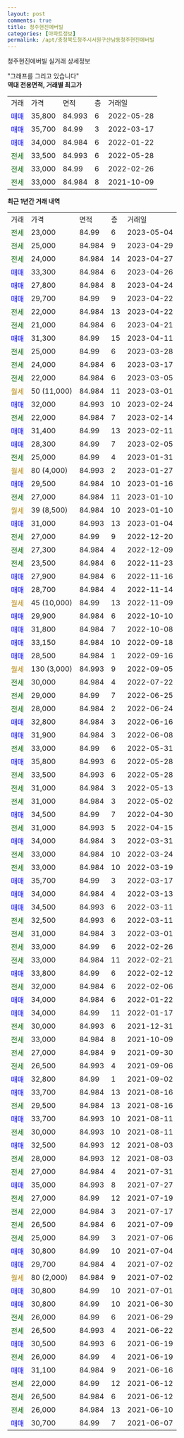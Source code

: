 ```yaml
---
layout: post
comments: true
title: 청주현진에버빌
categories: [아파트정보]
permalink: /apt/충청북도청주시서원구산남동청주현진에버빌
---
```


청주현진에버빌 실거래 상세정보

<script type="text/javascript">
  google.charts.load('current', {'packages':['line', 'corechart']});
  google.charts.setOnLoadCallback(drawChart);

  function drawChart() {
    var data = new google.visualization.DataTable();
    data.addColumn('date', '거래일');
    data.addColumn('number', "매매");
    data.addColumn('number', "전세");
    data.addColumn('number', "전매");

    data.addRows([[new Date(Date.parse("2023-05-04")), null, 23000, null], [new Date(Date.parse("2023-04-29")), null, 25000, null], [new Date(Date.parse("2023-04-27")), null, 24000, null], [new Date(Date.parse("2023-04-26")), 33300, null, null], [new Date(Date.parse("2023-04-24")), 27800, null, null], [new Date(Date.parse("2023-04-22")), 29700, null, null], [new Date(Date.parse("2023-04-22")), null, 22000, null], [new Date(Date.parse("2023-04-21")), null, 21000, null], [new Date(Date.parse("2023-04-11")), 31300, null, null], [new Date(Date.parse("2023-03-28")), null, 25000, null], [new Date(Date.parse("2023-03-17")), null, 24000, null], [new Date(Date.parse("2023-03-05")), null, 22000, null], [new Date(Date.parse("2023-03-01")), null, null, null], [new Date(Date.parse("2023-02-24")), 32000, null, null], [new Date(Date.parse("2023-02-14")), null, 22000, null], [new Date(Date.parse("2023-02-11")), 31400, null, null], [new Date(Date.parse("2023-02-05")), 28300, null, null], [new Date(Date.parse("2023-01-31")), null, 25000, null], [new Date(Date.parse("2023-01-27")), null, null, null], [new Date(Date.parse("2023-01-16")), 29500, null, null], [new Date(Date.parse("2023-01-10")), null, 27000, null], [new Date(Date.parse("2023-01-10")), null, null, null], [new Date(Date.parse("2023-01-04")), 31000, null, null], [new Date(Date.parse("2022-12-20")), null, 27000, null], [new Date(Date.parse("2022-12-09")), null, 27300, null], [new Date(Date.parse("2022-11-23")), null, 23500, null], [new Date(Date.parse("2022-11-16")), 27900, null, null], [new Date(Date.parse("2022-11-14")), 28700, null, null], [new Date(Date.parse("2022-11-09")), null, null, null], [new Date(Date.parse("2022-10-10")), 29900, null, null], [new Date(Date.parse("2022-10-08")), 31800, null, null], [new Date(Date.parse("2022-09-18")), 33150, null, null], [new Date(Date.parse("2022-09-16")), 28500, null, null], [new Date(Date.parse("2022-09-05")), null, null, null], [new Date(Date.parse("2022-07-22")), null, 30000, null], [new Date(Date.parse("2022-06-25")), null, 29000, null], [new Date(Date.parse("2022-06-24")), null, 28000, null], [new Date(Date.parse("2022-06-16")), 32800, null, null], [new Date(Date.parse("2022-06-08")), 31900, null, null], [new Date(Date.parse("2022-05-31")), null, 33000, null], [new Date(Date.parse("2022-05-28")), 35800, null, null], [new Date(Date.parse("2022-05-28")), null, 33500, null], [new Date(Date.parse("2022-05-13")), null, 31000, null], [new Date(Date.parse("2022-05-02")), null, 31000, null], [new Date(Date.parse("2022-04-30")), 34500, null, null], [new Date(Date.parse("2022-04-15")), null, 31000, null], [new Date(Date.parse("2022-03-31")), 34000, null, null], [new Date(Date.parse("2022-03-24")), null, 33000, null], [new Date(Date.parse("2022-03-19")), null, 33000, null], [new Date(Date.parse("2022-03-17")), 35700, null, null], [new Date(Date.parse("2022-03-13")), 34000, null, null], [new Date(Date.parse("2022-03-11")), 34500, null, null], [new Date(Date.parse("2022-03-11")), null, 32500, null], [new Date(Date.parse("2022-03-01")), null, 31000, null], [new Date(Date.parse("2022-02-26")), null, 33000, null], [new Date(Date.parse("2022-02-21")), null, 33000, null], [new Date(Date.parse("2022-02-12")), 33800, null, null], [new Date(Date.parse("2022-02-06")), null, 32000, null], [new Date(Date.parse("2022-01-22")), 34000, null, null], [new Date(Date.parse("2022-01-17")), 34000, null, null], [new Date(Date.parse("2021-12-31")), null, 30000, null], [new Date(Date.parse("2021-10-09")), null, 33000, null], [new Date(Date.parse("2021-09-30")), null, 27000, null], [new Date(Date.parse("2021-09-06")), null, 26500, null], [new Date(Date.parse("2021-09-02")), 32800, null, null], [new Date(Date.parse("2021-08-16")), 33700, null, null], [new Date(Date.parse("2021-08-16")), null, 29500, null], [new Date(Date.parse("2021-08-11")), 33700, null, null], [new Date(Date.parse("2021-08-11")), null, 30000, null], [new Date(Date.parse("2021-08-03")), 32500, null, null], [new Date(Date.parse("2021-08-03")), null, 28000, null], [new Date(Date.parse("2021-07-31")), null, 27000, null], [new Date(Date.parse("2021-07-27")), 35000, null, null], [new Date(Date.parse("2021-07-19")), null, 27000, null], [new Date(Date.parse("2021-07-17")), null, 22000, null], [new Date(Date.parse("2021-07-09")), null, 26500, null], [new Date(Date.parse("2021-07-06")), null, 25000, null], [new Date(Date.parse("2021-07-04")), 30800, null, null], [new Date(Date.parse("2021-07-02")), 29700, null, null], [new Date(Date.parse("2021-07-02")), null, null, null], [new Date(Date.parse("2021-07-01")), 30800, null, null], [new Date(Date.parse("2021-06-30")), 30800, null, null], [new Date(Date.parse("2021-06-29")), null, 26000, null], [new Date(Date.parse("2021-06-22")), null, 26500, null], [new Date(Date.parse("2021-06-19")), 30500, null, null], [new Date(Date.parse("2021-06-19")), null, 26000, null], [new Date(Date.parse("2021-06-16")), 31100, null, null], [new Date(Date.parse("2021-06-12")), null, 22000, null], [new Date(Date.parse("2021-06-12")), null, 26500, null], [new Date(Date.parse("2021-06-10")), null, 26000, null], [new Date(Date.parse("2021-06-07")), 30700, null, null]]);

    var options = {
      hAxis: {
        format: 'yyyy/MM/dd'
      },    
      lineWidth: 0,
      pointsVisible: true,    
      title: '최근 1년간 유형별 실거래가 분포',
      legend: { position: 'bottom' }
    };

    var formatter = new google.visualization.NumberFormat({pattern:'###,###'} );
    formatter.format(data, 1);
    formatter.format(data, 2);
    
    setTimeout(function() {
        var chart = new google.visualization.LineChart(document.getElementById('columnchart_material'));
        chart.draw(data, (options));
        document.getElementById('loading').style.display = 'none';
    }, 200);
  }
</script>


<div id="loading" style="z-index:20; display: block; margin-left: 0px">"그래프를 그리고 있습니다"</div>
<div id="columnchart_material" style="width: 95%; margin-left: 0px; display: block"></div>
<!-- contents start -->
<b>역대 전용면적, 거래별 최고가</b>
<table class="sortable">
    <tr>
      <td>거래</td>
      <td>가격</td>
      <td>면적</td>
      <td>층</td>
      <td>거래일</td>
    </tr>
        <tr>
          <td><a style="color: blue">매매</a></td>
          <td>35,800</td>
          <td>84.993</td>
          <td>6</td>
          <td>2022-05-28</td>
        </tr>            <tr>
          <td><a style="color: blue">매매</a></td>
          <td>35,700</td>
          <td>84.99</td>
          <td>3</td>
          <td>2022-03-17</td>
        </tr>            <tr>
          <td><a style="color: blue">매매</a></td>
          <td>34,000</td>
          <td>84.984</td>
          <td>6</td>
          <td>2022-01-22</td>
        </tr>        
        <tr>
              <td><a style="color: darkgreen">전세</a></td>
              <td>33,500</td>
              <td>84.993</td>
              <td>6</td>
              <td>2022-05-28</td>
            </tr>            <tr>
              <td><a style="color: darkgreen">전세</a></td>
              <td>33,000</td>
              <td>84.99</td>
              <td>6</td>
              <td>2022-02-26</td>
            </tr>            <tr>
              <td><a style="color: darkgreen">전세</a></td>
              <td>33,000</td>
              <td>84.984</td>
              <td>8</td>
              <td>2021-10-09</td>
            </tr>        
    
</table>

<b>최근 1년간 거래 내역</b>

<table class="sortable">
    <tr>
      <td>거래</td>
      <td>가격</td>
      <td>면적</td>
      <td>층</td>
      <td>거래일</td>
    </tr>
    <tr>
      <td><a style="color: darkgreen">전세</a></td>
      <td>23,000</td>
      <td>84.99</td>
      <td>6</td>
      <td>2023-05-04</td>
    </tr>          <tr>
      <td><a style="color: darkgreen">전세</a></td>
      <td>25,000</td>
      <td>84.984</td>
      <td>9</td>
      <td>2023-04-29</td>
    </tr>          <tr>
      <td><a style="color: darkgreen">전세</a></td>
      <td>24,000</td>
      <td>84.984</td>
      <td>14</td>
      <td>2023-04-27</td>
    </tr>          <tr>
      <td><a style="color: blue">매매</a></td>
      <td>33,300</td>
      <td>84.984</td>
      <td>6</td>
      <td>2023-04-26</td>
    </tr>          <tr>
      <td><a style="color: blue">매매</a></td>
      <td>27,800</td>
      <td>84.984</td>
      <td>8</td>
      <td>2023-04-24</td>
    </tr>          <tr>
      <td><a style="color: blue">매매</a></td>
      <td>29,700</td>
      <td>84.99</td>
      <td>9</td>
      <td>2023-04-22</td>
    </tr>          <tr>
      <td><a style="color: darkgreen">전세</a></td>
      <td>22,000</td>
      <td>84.984</td>
      <td>13</td>
      <td>2023-04-22</td>
    </tr>          <tr>
      <td><a style="color: darkgreen">전세</a></td>
      <td>21,000</td>
      <td>84.984</td>
      <td>6</td>
      <td>2023-04-21</td>
    </tr>          <tr>
      <td><a style="color: blue">매매</a></td>
      <td>31,300</td>
      <td>84.99</td>
      <td>15</td>
      <td>2023-04-11</td>
    </tr>          <tr>
      <td><a style="color: darkgreen">전세</a></td>
      <td>25,000</td>
      <td>84.99</td>
      <td>6</td>
      <td>2023-03-28</td>
    </tr>          <tr>
      <td><a style="color: darkgreen">전세</a></td>
      <td>24,000</td>
      <td>84.984</td>
      <td>6</td>
      <td>2023-03-17</td>
    </tr>          <tr>
      <td><a style="color: darkgreen">전세</a></td>
      <td>22,000</td>
      <td>84.984</td>
      <td>6</td>
      <td>2023-03-05</td>
    </tr>          <tr>
      <td><a style="color: darkgoldenrod">월세</a></td>
      <td>50 (11,000)</td>
      <td>84.984</td>
      <td>11</td>
      <td>2023-03-01</td>
    </tr>          <tr>
      <td><a style="color: blue">매매</a></td>
      <td>32,000</td>
      <td>84.993</td>
      <td>10</td>
      <td>2023-02-24</td>
    </tr>          <tr>
      <td><a style="color: darkgreen">전세</a></td>
      <td>22,000</td>
      <td>84.984</td>
      <td>7</td>
      <td>2023-02-14</td>
    </tr>          <tr>
      <td><a style="color: blue">매매</a></td>
      <td>31,400</td>
      <td>84.99</td>
      <td>13</td>
      <td>2023-02-11</td>
    </tr>          <tr>
      <td><a style="color: blue">매매</a></td>
      <td>28,300</td>
      <td>84.99</td>
      <td>7</td>
      <td>2023-02-05</td>
    </tr>          <tr>
      <td><a style="color: darkgreen">전세</a></td>
      <td>25,000</td>
      <td>84.99</td>
      <td>4</td>
      <td>2023-01-31</td>
    </tr>          <tr>
      <td><a style="color: darkgoldenrod">월세</a></td>
      <td>80 (4,000)</td>
      <td>84.993</td>
      <td>2</td>
      <td>2023-01-27</td>
    </tr>          <tr>
      <td><a style="color: blue">매매</a></td>
      <td>29,500</td>
      <td>84.984</td>
      <td>10</td>
      <td>2023-01-16</td>
    </tr>          <tr>
      <td><a style="color: darkgreen">전세</a></td>
      <td>27,000</td>
      <td>84.984</td>
      <td>11</td>
      <td>2023-01-10</td>
    </tr>          <tr>
      <td><a style="color: darkgoldenrod">월세</a></td>
      <td>39 (8,500)</td>
      <td>84.984</td>
      <td>10</td>
      <td>2023-01-10</td>
    </tr>          <tr>
      <td><a style="color: blue">매매</a></td>
      <td>31,000</td>
      <td>84.993</td>
      <td>13</td>
      <td>2023-01-04</td>
    </tr>          <tr>
      <td><a style="color: darkgreen">전세</a></td>
      <td>27,000</td>
      <td>84.99</td>
      <td>9</td>
      <td>2022-12-20</td>
    </tr>          <tr>
      <td><a style="color: darkgreen">전세</a></td>
      <td>27,300</td>
      <td>84.984</td>
      <td>4</td>
      <td>2022-12-09</td>
    </tr>          <tr>
      <td><a style="color: darkgreen">전세</a></td>
      <td>23,500</td>
      <td>84.984</td>
      <td>6</td>
      <td>2022-11-23</td>
    </tr>          <tr>
      <td><a style="color: blue">매매</a></td>
      <td>27,900</td>
      <td>84.984</td>
      <td>6</td>
      <td>2022-11-16</td>
    </tr>          <tr>
      <td><a style="color: blue">매매</a></td>
      <td>28,700</td>
      <td>84.984</td>
      <td>4</td>
      <td>2022-11-14</td>
    </tr>          <tr>
      <td><a style="color: darkgoldenrod">월세</a></td>
      <td>45 (10,000)</td>
      <td>84.99</td>
      <td>13</td>
      <td>2022-11-09</td>
    </tr>          <tr>
      <td><a style="color: blue">매매</a></td>
      <td>29,900</td>
      <td>84.984</td>
      <td>6</td>
      <td>2022-10-10</td>
    </tr>          <tr>
      <td><a style="color: blue">매매</a></td>
      <td>31,800</td>
      <td>84.984</td>
      <td>7</td>
      <td>2022-10-08</td>
    </tr>          <tr>
      <td><a style="color: blue">매매</a></td>
      <td>33,150</td>
      <td>84.984</td>
      <td>10</td>
      <td>2022-09-18</td>
    </tr>          <tr>
      <td><a style="color: blue">매매</a></td>
      <td>28,500</td>
      <td>84.984</td>
      <td>1</td>
      <td>2022-09-16</td>
    </tr>          <tr>
      <td><a style="color: darkgoldenrod">월세</a></td>
      <td>130 (3,000)</td>
      <td>84.993</td>
      <td>9</td>
      <td>2022-09-05</td>
    </tr>          <tr>
      <td><a style="color: darkgreen">전세</a></td>
      <td>30,000</td>
      <td>84.984</td>
      <td>4</td>
      <td>2022-07-22</td>
    </tr>          <tr>
      <td><a style="color: darkgreen">전세</a></td>
      <td>29,000</td>
      <td>84.99</td>
      <td>7</td>
      <td>2022-06-25</td>
    </tr>          <tr>
      <td><a style="color: darkgreen">전세</a></td>
      <td>28,000</td>
      <td>84.984</td>
      <td>2</td>
      <td>2022-06-24</td>
    </tr>          <tr>
      <td><a style="color: blue">매매</a></td>
      <td>32,800</td>
      <td>84.984</td>
      <td>3</td>
      <td>2022-06-16</td>
    </tr>          <tr>
      <td><a style="color: blue">매매</a></td>
      <td>31,900</td>
      <td>84.984</td>
      <td>3</td>
      <td>2022-06-08</td>
    </tr>          <tr>
      <td><a style="color: darkgreen">전세</a></td>
      <td>33,000</td>
      <td>84.99</td>
      <td>6</td>
      <td>2022-05-31</td>
    </tr>          <tr>
      <td><a style="color: blue">매매</a></td>
      <td>35,800</td>
      <td>84.993</td>
      <td>6</td>
      <td>2022-05-28</td>
    </tr>          <tr>
      <td><a style="color: darkgreen">전세</a></td>
      <td>33,500</td>
      <td>84.993</td>
      <td>6</td>
      <td>2022-05-28</td>
    </tr>          <tr>
      <td><a style="color: darkgreen">전세</a></td>
      <td>31,000</td>
      <td>84.984</td>
      <td>3</td>
      <td>2022-05-13</td>
    </tr>          <tr>
      <td><a style="color: darkgreen">전세</a></td>
      <td>31,000</td>
      <td>84.984</td>
      <td>3</td>
      <td>2022-05-02</td>
    </tr>          <tr>
      <td><a style="color: blue">매매</a></td>
      <td>34,500</td>
      <td>84.99</td>
      <td>7</td>
      <td>2022-04-30</td>
    </tr>          <tr>
      <td><a style="color: darkgreen">전세</a></td>
      <td>31,000</td>
      <td>84.993</td>
      <td>5</td>
      <td>2022-04-15</td>
    </tr>          <tr>
      <td><a style="color: blue">매매</a></td>
      <td>34,000</td>
      <td>84.984</td>
      <td>3</td>
      <td>2022-03-31</td>
    </tr>          <tr>
      <td><a style="color: darkgreen">전세</a></td>
      <td>33,000</td>
      <td>84.984</td>
      <td>10</td>
      <td>2022-03-24</td>
    </tr>          <tr>
      <td><a style="color: darkgreen">전세</a></td>
      <td>33,000</td>
      <td>84.984</td>
      <td>10</td>
      <td>2022-03-19</td>
    </tr>          <tr>
      <td><a style="color: blue">매매</a></td>
      <td>35,700</td>
      <td>84.99</td>
      <td>3</td>
      <td>2022-03-17</td>
    </tr>          <tr>
      <td><a style="color: blue">매매</a></td>
      <td>34,000</td>
      <td>84.984</td>
      <td>4</td>
      <td>2022-03-13</td>
    </tr>          <tr>
      <td><a style="color: blue">매매</a></td>
      <td>34,500</td>
      <td>84.993</td>
      <td>6</td>
      <td>2022-03-11</td>
    </tr>          <tr>
      <td><a style="color: darkgreen">전세</a></td>
      <td>32,500</td>
      <td>84.993</td>
      <td>6</td>
      <td>2022-03-11</td>
    </tr>          <tr>
      <td><a style="color: darkgreen">전세</a></td>
      <td>31,000</td>
      <td>84.984</td>
      <td>3</td>
      <td>2022-03-01</td>
    </tr>          <tr>
      <td><a style="color: darkgreen">전세</a></td>
      <td>33,000</td>
      <td>84.99</td>
      <td>6</td>
      <td>2022-02-26</td>
    </tr>          <tr>
      <td><a style="color: darkgreen">전세</a></td>
      <td>33,000</td>
      <td>84.984</td>
      <td>11</td>
      <td>2022-02-21</td>
    </tr>          <tr>
      <td><a style="color: blue">매매</a></td>
      <td>33,800</td>
      <td>84.99</td>
      <td>6</td>
      <td>2022-02-12</td>
    </tr>          <tr>
      <td><a style="color: darkgreen">전세</a></td>
      <td>32,000</td>
      <td>84.984</td>
      <td>6</td>
      <td>2022-02-06</td>
    </tr>          <tr>
      <td><a style="color: blue">매매</a></td>
      <td>34,000</td>
      <td>84.984</td>
      <td>6</td>
      <td>2022-01-22</td>
    </tr>          <tr>
      <td><a style="color: blue">매매</a></td>
      <td>34,000</td>
      <td>84.99</td>
      <td>11</td>
      <td>2022-01-17</td>
    </tr>          <tr>
      <td><a style="color: darkgreen">전세</a></td>
      <td>30,000</td>
      <td>84.993</td>
      <td>6</td>
      <td>2021-12-31</td>
    </tr>          <tr>
      <td><a style="color: darkgreen">전세</a></td>
      <td>33,000</td>
      <td>84.984</td>
      <td>8</td>
      <td>2021-10-09</td>
    </tr>          <tr>
      <td><a style="color: darkgreen">전세</a></td>
      <td>27,000</td>
      <td>84.984</td>
      <td>9</td>
      <td>2021-09-30</td>
    </tr>          <tr>
      <td><a style="color: darkgreen">전세</a></td>
      <td>26,500</td>
      <td>84.993</td>
      <td>4</td>
      <td>2021-09-06</td>
    </tr>          <tr>
      <td><a style="color: blue">매매</a></td>
      <td>32,800</td>
      <td>84.99</td>
      <td>1</td>
      <td>2021-09-02</td>
    </tr>          <tr>
      <td><a style="color: blue">매매</a></td>
      <td>33,700</td>
      <td>84.984</td>
      <td>13</td>
      <td>2021-08-16</td>
    </tr>          <tr>
      <td><a style="color: darkgreen">전세</a></td>
      <td>29,500</td>
      <td>84.984</td>
      <td>13</td>
      <td>2021-08-16</td>
    </tr>          <tr>
      <td><a style="color: blue">매매</a></td>
      <td>33,700</td>
      <td>84.993</td>
      <td>10</td>
      <td>2021-08-11</td>
    </tr>          <tr>
      <td><a style="color: darkgreen">전세</a></td>
      <td>30,000</td>
      <td>84.993</td>
      <td>10</td>
      <td>2021-08-11</td>
    </tr>          <tr>
      <td><a style="color: blue">매매</a></td>
      <td>32,500</td>
      <td>84.993</td>
      <td>12</td>
      <td>2021-08-03</td>
    </tr>          <tr>
      <td><a style="color: darkgreen">전세</a></td>
      <td>28,000</td>
      <td>84.993</td>
      <td>12</td>
      <td>2021-08-03</td>
    </tr>          <tr>
      <td><a style="color: darkgreen">전세</a></td>
      <td>27,000</td>
      <td>84.984</td>
      <td>4</td>
      <td>2021-07-31</td>
    </tr>          <tr>
      <td><a style="color: blue">매매</a></td>
      <td>35,000</td>
      <td>84.993</td>
      <td>8</td>
      <td>2021-07-27</td>
    </tr>          <tr>
      <td><a style="color: darkgreen">전세</a></td>
      <td>27,000</td>
      <td>84.99</td>
      <td>12</td>
      <td>2021-07-19</td>
    </tr>          <tr>
      <td><a style="color: darkgreen">전세</a></td>
      <td>22,000</td>
      <td>84.984</td>
      <td>3</td>
      <td>2021-07-17</td>
    </tr>          <tr>
      <td><a style="color: darkgreen">전세</a></td>
      <td>26,500</td>
      <td>84.984</td>
      <td>6</td>
      <td>2021-07-09</td>
    </tr>          <tr>
      <td><a style="color: darkgreen">전세</a></td>
      <td>25,000</td>
      <td>84.99</td>
      <td>3</td>
      <td>2021-07-06</td>
    </tr>          <tr>
      <td><a style="color: blue">매매</a></td>
      <td>30,800</td>
      <td>84.99</td>
      <td>10</td>
      <td>2021-07-04</td>
    </tr>          <tr>
      <td><a style="color: blue">매매</a></td>
      <td>29,700</td>
      <td>84.984</td>
      <td>4</td>
      <td>2021-07-02</td>
    </tr>          <tr>
      <td><a style="color: darkgoldenrod">월세</a></td>
      <td>80 (2,000)</td>
      <td>84.984</td>
      <td>9</td>
      <td>2021-07-02</td>
    </tr>          <tr>
      <td><a style="color: blue">매매</a></td>
      <td>30,800</td>
      <td>84.99</td>
      <td>10</td>
      <td>2021-07-01</td>
    </tr>          <tr>
      <td><a style="color: blue">매매</a></td>
      <td>30,800</td>
      <td>84.99</td>
      <td>10</td>
      <td>2021-06-30</td>
    </tr>          <tr>
      <td><a style="color: darkgreen">전세</a></td>
      <td>26,000</td>
      <td>84.99</td>
      <td>6</td>
      <td>2021-06-29</td>
    </tr>          <tr>
      <td><a style="color: darkgreen">전세</a></td>
      <td>26,500</td>
      <td>84.993</td>
      <td>4</td>
      <td>2021-06-22</td>
    </tr>          <tr>
      <td><a style="color: blue">매매</a></td>
      <td>30,500</td>
      <td>84.993</td>
      <td>6</td>
      <td>2021-06-19</td>
    </tr>          <tr>
      <td><a style="color: darkgreen">전세</a></td>
      <td>26,000</td>
      <td>84.99</td>
      <td>4</td>
      <td>2021-06-19</td>
    </tr>          <tr>
      <td><a style="color: blue">매매</a></td>
      <td>31,100</td>
      <td>84.984</td>
      <td>9</td>
      <td>2021-06-16</td>
    </tr>          <tr>
      <td><a style="color: darkgreen">전세</a></td>
      <td>22,000</td>
      <td>84.99</td>
      <td>12</td>
      <td>2021-06-12</td>
    </tr>          <tr>
      <td><a style="color: darkgreen">전세</a></td>
      <td>26,500</td>
      <td>84.984</td>
      <td>6</td>
      <td>2021-06-12</td>
    </tr>          <tr>
      <td><a style="color: darkgreen">전세</a></td>
      <td>26,000</td>
      <td>84.984</td>
      <td>13</td>
      <td>2021-06-10</td>
    </tr>          <tr>
      <td><a style="color: blue">매매</a></td>
      <td>30,700</td>
      <td>84.99</td>
      <td>7</td>
      <td>2021-06-07</td>
    </tr>      </table>
<!-- contents end -->    


